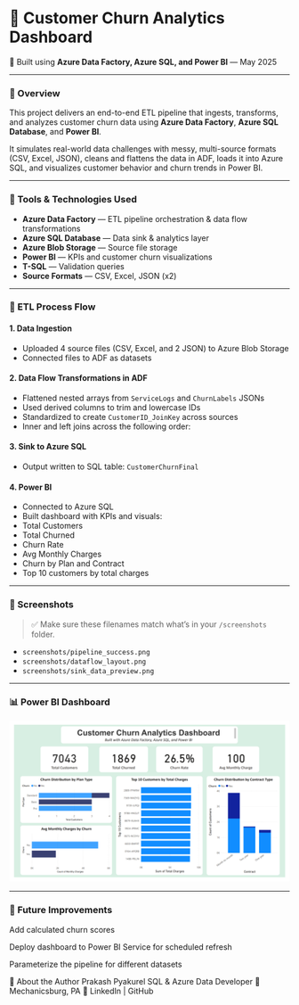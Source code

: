 # 🧮 Customer Churn Analytics Dashboard  
📌 Built using **Azure Data Factory, Azure SQL, and Power BI** — May 2025

---

### 📝 Overview

This project delivers an end-to-end ETL pipeline that ingests, transforms, and analyzes customer churn data using **Azure Data Factory**, **Azure SQL Database**, and **Power BI**.

It simulates real-world data challenges with messy, multi-source formats (CSV, Excel, JSON), cleans and flattens the data in ADF, loads it into Azure SQL, and visualizes customer behavior and churn trends in Power BI.

---

### 🧰 Tools & Technologies Used

- **Azure Data Factory** — ETL pipeline orchestration & data flow transformations  
- **Azure SQL Database** — Data sink & analytics layer  
- **Azure Blob Storage** — Source file storage  
- **Power BI** — KPIs and customer churn visualizations  
- **T-SQL** — Validation queries  
- **Source Formats** — CSV, Excel, JSON (x2)

---

### 🔁 ETL Process Flow

#### 1. Data Ingestion
- Uploaded 4 source files (CSV, Excel, and 2 JSON) to Azure Blob Storage  
- Connected files to ADF as datasets

#### 2. Data Flow Transformations in ADF
- Flattened nested arrays from `ServiceLogs` and `ChurnLabels` JSONs  
- Used derived columns to trim and lowercase IDs  
- Standardized to create `CustomerID_JoinKey` across sources  
- Inner and left joins across the following order:

#### 3. Sink to Azure SQL
- Output written to SQL table: `CustomerChurnFinal`

#### 4. Power BI
- Connected to Azure SQL  
- Built dashboard with KPIs and visuals:
- Total Customers
- Total Churned
- Churn Rate
- Avg Monthly Charges
- Churn by Plan and Contract
- Top 10 customers by total charges

---

### 📸 Screenshots

> ✅ Make sure these filenames match what’s in your `/screenshots` folder.

- `screenshots/pipeline_success.png`
- `screenshots/dataflow_layout.png`
- `screenshots/sink_data_preview.png`

---

### 📊 Power BI Dashboard

![Customer Churn Dashboard](screenshots/CustomerChurnDashboard_Final.png)

---

### 🚀 Future Improvements
Add calculated churn scores

Deploy dashboard to Power BI Service for scheduled refresh

Parameterize the pipeline for different datasets

💼 About the Author
Prakash Pyakurel
SQL & Azure Data Developer
📍 Mechanicsburg, PA
📧 LinkedIn | GitHub

